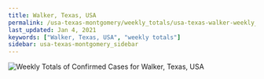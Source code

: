 ```yaml
---
title: Walker, Texas, USA
permalink: /usa-texas-montgomery/weekly_totals/usa-texas-walker-weekly_totals.html
last_updated: Jan 4, 2021
keywords: ["Walker, Texas, USA", "weekly totals"]
sidebar: usa-texas-montgomery_sidebar
---
```


![Weekly Totals of Confirmed Cases for Walker, Texas, USA](/covid_tracker/images/graphs/usa-texas-walker-weekly_totals_graph.png)
